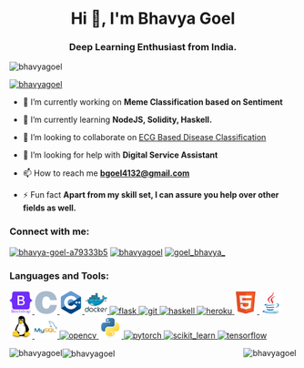 <h1 align="center">Hi 👋, I'm Bhavya Goel</h1>
<h3 align="center">Deep Learning Enthusiast from India.</h3>

<p align="left"> <img src="https://komarev.com/ghpvc/?username=bhavyagoel&label=Profile%20views&color=0e75b6&style=flat" alt="bhavyagoel" /> </p>

<p align="left"> <a href="https://github.com/ryo-ma/github-profile-trophy"><img src="https://github-profile-trophy.vercel.app/?username=bhavyagoel" alt="bhavyagoel" /></a> </p>

- 🔭 I’m currently working on **Meme Classification based on Sentiment**

- 🌱 I’m currently learning **NodeJS, Solidity, Haskell.**

- 👯 I’m looking to collaborate on [ECG Based Disease Classification](https://github.com/bhavyagoel/Siemens-ECG)

- 🤝 I’m looking for help with **Digital Service Assistant**

- 📫 How to reach me **bgoel4132@gmail.com**

- ⚡ Fun fact **Apart from my skill set, I can assure you help over other fields as well.**

<h3 align="left">Connect with me:</h3>
<p align="left">
<a href="https://linkedin.com/in/bhavya-goel-a79333b5" target="blank"><img align="center" src="https://cdn.jsdelivr.net/npm/simple-icons@3.0.1/icons/linkedin.svg" alt="bhavya-goel-a79333b5" height="30" width="40" /></a>
<a href="https://kaggle.com/bhavyagoel" target="blank"><img align="center" src="https://cdn.jsdelivr.net/npm/simple-icons@3.0.1/icons/kaggle.svg" alt="bhavyagoel" height="30" width="40" /></a>
<a href="https://instagram.com/goel_bhavya_" target="blank"><img align="center" src="https://cdn.jsdelivr.net/npm/simple-icons@3.0.1/icons/instagram.svg" alt="goel_bhavya_" height="30" width="40" /></a>
</p>



<h3 align="left">Languages and Tools:</h3>
<p align="left"> <a href="https://getbootstrap.com" target="_blank"> <img src="https://raw.githubusercontent.com/devicons/devicon/master/icons/bootstrap/bootstrap-plain-wordmark.svg" alt="bootstrap" width="40" height="40"/> </a> <a href="https://www.cprogramming.com/" target="_blank">
 <img src="https://raw.githubusercontent.com/devicons/devicon/master/icons/c/c-original.svg" alt="c" width="40" height="40"/> </a> <a href="https://www.w3schools.com/cpp/" target="_blank"> <img src="https://raw.githubusercontent.com/devicons/devicon/master/icons/cplusplus/cplusplus-original.svg" alt="cplusplus" width="40" height="40"/> </a> <a href="https://www.docker.com/" target="_blank"> <img src="https://raw.githubusercontent.com/devicons/devicon/master/icons/docker/docker-original-wordmark.svg" alt="docker" width="40" height="40"/> </a> <a href="https://flask.palletsprojects.com/" target="_blank"> <img src="https://www.vectorlogo.zone/logos/pocoo_flask/pocoo_flask-icon.svg" alt="flask" width="40" height="40"/> </a> <a href="https://git-scm.com/" target="_blank"> <img src="https://www.vectorlogo.zone/logos/git-scm/git-scm-icon.svg" alt="git" width="40" height="40"/> </a> <a href="https://www.haskell.org/" target="_blank"> <img src="https://upload.wikimedia.org/wikipedia/commons/1/1c/Haskell-Logo.svg" alt="haskell" width="40" height="40"/> </a> <a href="https://heroku.com" target="_blank"> <img src="https://www.vectorlogo.zone/logos/heroku/heroku-icon.svg" alt="heroku" width="40" height="40"/> </a> <a href="https://www.w3.org/html/" target="_blank"> <img src="https://raw.githubusercontent.com/devicons/devicon/master/icons/html5/html5-original.svg" alt="html5" width="40" height="40"/> </a> <a href="https://www.java.com" target="_blank"> <img src="https://raw.githubusercontent.com/devicons/devicon/master/icons/java/java-original.svg" alt="java" width="40" height="40"/> </a> <a href="https://www.linux.org/" target="_blank"> <img src="https://raw.githubusercontent.com/devicons/devicon/master/icons/linux/linux-original.svg" alt="linux" width="40" height="40"/> </a> <a href="https://www.mysql.com/" target="_blank"> <img src="https://raw.githubusercontent.com/devicons/devicon/master/icons/mysql/mysql-original-wordmark.svg" alt="mysql" width="40" height="40"/> </a> <a href="https://opencv.org/" target="_blank"> <img src="https://www.vectorlogo.zone/logos/opencv/opencv-icon.svg" alt="opencv" width="40" height="40"/> </a> <a href="https://www.python.org" target="_blank"> <img src="https://raw.githubusercontent.com/devicons/devicon/master/icons/python/python-original.svg" alt="python" width="40" height="40"/> </a> <a href="https://pytorch.org/" target="_blank"> <img src="https://www.vectorlogo.zone/logos/pytorch/pytorch-icon.svg" alt="pytorch" width="40" height="40"/> </a> <a href="https://scikit-learn.org/" target="_blank"> <img src="https://upload.wikimedia.org/wikipedia/commons/0/05/Scikit_learn_logo_small.svg" alt="scikit_learn" width="40" height="40"/> </a> <a href="https://www.tensorflow.org" target="_blank"> <img src="https://www.vectorlogo.zone/logos/tensorflow/tensorflow-icon.svg" alt="tensorflow" width="40" height="40"/> </a> </p>

<p><img align="left" src="https://github-readme-stats.vercel.app/api/top-langs?username=bhavyagoel&show_icons=true&locale=en&layout=compact" alt="bhavyagoel" />
<!-- </p> -->

<!-- <p>&nbsp; -->
<img align="center" src="https://github-readme-stats.vercel.app/api?username=bhavyagoel&show_icons=true&locale=en" alt="bhavyagoel" />
<!-- </p> -->
<!-- <p> -->
 <img align="right" src="https://github-readme-streak-stats.herokuapp.com/?user=bhavyagoel&" alt="bhavyagoel" /></p>
